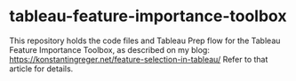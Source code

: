 # tableau-feature-importance-toolbox
This repository holds the code files and Tableau Prep flow for the Tableau Feature Importance Toolbox, as described on my blog: https://konstantingreger.net/feature-selection-in-tableau/ Refer to that article for details.
